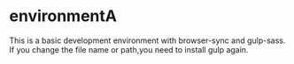 # environmentA
This is a basic development environment with browser-sync and gulp-sass.    
If you change the file name or path,you need to install gulp again.
